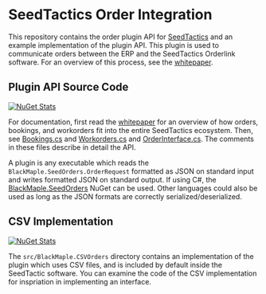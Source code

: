 # SeedTactics Order Integration

This repository contains the order plugin API for [SeedTactics](https://www.seedtactics.com) and an example implementation of
the plugin API. This plugin is used to communicate orders between the ERP and the SeedTactics Orderlink software. For an overview
of this process, see the [whitepaper](https://www.seedtactics.com/docs/tactics/orders-erp-automation).

## Plugin API Source Code

[![NuGet Stats](https://img.shields.io/nuget/v/BlackMaple.SeedOrders.svg)](https://www.nuget.org/packages/BlackMaple.SeedOrders)

For documentation, first read the [whitepaper](https://www.seedtactics.com/docs/tactics/orders-erp-automation) for
an overview of how orders, bookings, and workorders fit into the entire SeedTactics ecosystem.
Then, see [Bookings.cs](src/BlackMaple.SeedOrders/Bookings.cs)
and [Workorders.cs](src/BlackMaple.SeedOrders/Workorders.cs) and [OrderInterface.cs](src/BlackMaple.SeedOrders/OrderInterface.cs).
The comments in these files describe in detail the API.

A plugin is any executable which reads the `BlackMaple.SeedOrders.OrderRequest`
formatted as JSON on standard input and writes formatted
JSON on standard output. If using C#, the [BlackMaple.SeedOrders](https://www.nuget.org/packages/BlackMaple.SeedOrders) NuGet
can be used. Other languages could also be used as long as the JSON formats are correctly serialized/deserialized.

## CSV Implementation

[![NuGet Stats](https://img.shields.io/nuget/v/BlackMaple.CSVOrders.svg)](https://www.nuget.org/packages/BlackMaple.CSVOrders)

The `src/BlackMaple.CSVOrders` directory contains an implementation of the plugin which uses CSV files, and is included
by default inside the SeedTactic software. You can examine the code of the CSV implementation for inspriation in implementing
an interface.
